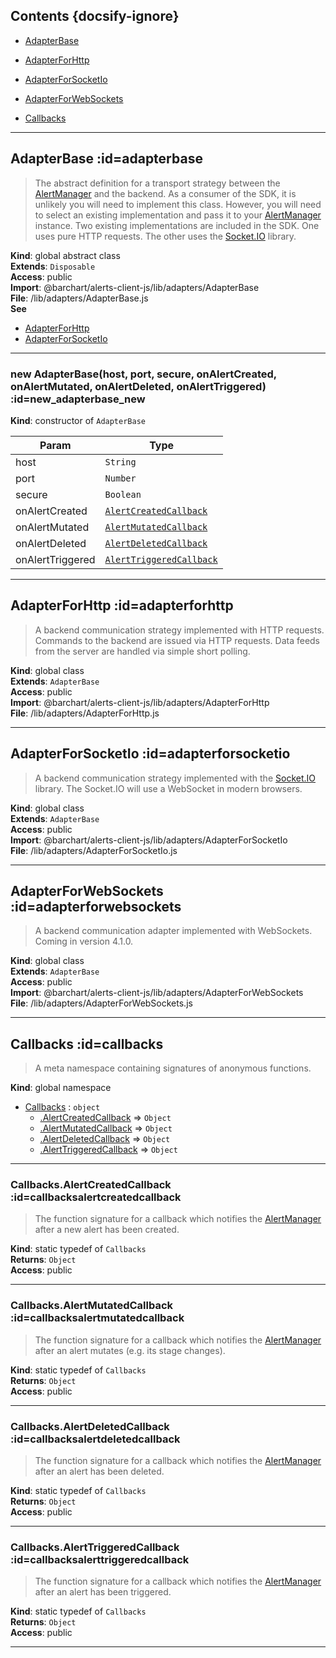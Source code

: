 ## Contents {docsify-ignore}

* [AdapterBase](#AdapterBase) 

* [AdapterForHttp](#AdapterForHttp) 

* [AdapterForSocketIo](#AdapterForSocketIo) 

* [AdapterForWebSockets](#AdapterForWebSockets) 

* [Callbacks](#Callbacks) 


* * *

## AdapterBase :id=adapterbase
>The abstract definition for a transport strategy between the [AlertManager](/content/sdk/lib?id=alertmanager) and
the backend. As a consumer of the SDK, it is unlikely you will need to implement this
class. However, you will need to select an existing implementation and pass it to your
[AlertManager](/content/sdk/lib?id=alertmanager) instance. Two existing implementations are included in the SDK.
One uses pure HTTP requests. The other uses the [Socket.IO](https://socket.io/docs/)
library.

**Kind**: global abstract class  
**Extends**: <code>Disposable</code>  
**Access**: public  
**Import**: @barchart/alerts-client-js/lib/adapters/AdapterBase  
**File**: /lib/adapters/AdapterBase.js  
**See**

- [AdapterForHttp](/content/sdk/lib-adapters?id=adapterforhttp)
- [AdapterForSocketIo](/content/sdk/lib-adapters?id=adapterforsocketio)


* * *

### new AdapterBase(host, port, secure, onAlertCreated, onAlertMutated, onAlertDeleted, onAlertTriggered) :id=new_adapterbase_new
**Kind**: constructor of <code>AdapterBase</code>  

| Param | Type |
| --- | --- |
| host | <code>String</code> | 
| port | <code>Number</code> | 
| secure | <code>Boolean</code> | 
| onAlertCreated | [<code>AlertCreatedCallback</code>](#CallbacksAlertCreatedCallback) | 
| onAlertMutated | [<code>AlertMutatedCallback</code>](#CallbacksAlertMutatedCallback) | 
| onAlertDeleted | [<code>AlertDeletedCallback</code>](#CallbacksAlertDeletedCallback) | 
| onAlertTriggered | [<code>AlertTriggeredCallback</code>](#CallbacksAlertTriggeredCallback) | 


* * *

## AdapterForHttp :id=adapterforhttp
>A backend communication strategy implemented with HTTP requests. Commands
to the backend are issued via HTTP requests. Data feeds from the server are
handled via simple short polling.

**Kind**: global class  
**Extends**: <code>AdapterBase</code>  
**Access**: public  
**Import**: @barchart/alerts-client-js/lib/adapters/AdapterForHttp  
**File**: /lib/adapters/AdapterForHttp.js  

* * *

## AdapterForSocketIo :id=adapterforsocketio
>A backend communication strategy implemented with the [Socket.IO](https://socket.io/docs/) library.
The Socket.IO will use a WebSocket in modern browsers.

**Kind**: global class  
**Extends**: <code>AdapterBase</code>  
**Access**: public  
**Import**: @barchart/alerts-client-js/lib/adapters/AdapterForSocketIo  
**File**: /lib/adapters/AdapterForSocketIo.js  

* * *

## AdapterForWebSockets :id=adapterforwebsockets
>A backend communication adapter implemented with WebSockets. Coming in version 4.1.0.

**Kind**: global class  
**Extends**: <code>AdapterBase</code>  
**Access**: public  
**Import**: @barchart/alerts-client-js/lib/adapters/AdapterForWebSockets  
**File**: /lib/adapters/AdapterForWebSockets.js  

* * *

## Callbacks :id=callbacks
>A meta namespace containing signatures of anonymous functions.

**Kind**: global namespace  

* [Callbacks](#Callbacks) : <code>object</code>
    * [.AlertCreatedCallback](#CallbacksAlertCreatedCallback) ⇒ <code>Object</code>
    * [.AlertMutatedCallback](#CallbacksAlertMutatedCallback) ⇒ <code>Object</code>
    * [.AlertDeletedCallback](#CallbacksAlertDeletedCallback) ⇒ <code>Object</code>
    * [.AlertTriggeredCallback](#CallbacksAlertTriggeredCallback) ⇒ <code>Object</code>


* * *

### Callbacks.AlertCreatedCallback :id=callbacksalertcreatedcallback
>The function signature for a callback which notifies the [AlertManager](/content/sdk/lib?id=alertmanager)
after a new alert has been created.

**Kind**: static typedef of <code>Callbacks</code>  
**Returns**: <code>Object</code>  
**Access**: public  

* * *

### Callbacks.AlertMutatedCallback :id=callbacksalertmutatedcallback
>The function signature for a callback which notifies the [AlertManager](/content/sdk/lib?id=alertmanager)
after an alert mutates (e.g. its stage changes).

**Kind**: static typedef of <code>Callbacks</code>  
**Returns**: <code>Object</code>  
**Access**: public  

* * *

### Callbacks.AlertDeletedCallback :id=callbacksalertdeletedcallback
>The function signature for a callback which notifies the [AlertManager](/content/sdk/lib?id=alertmanager)
after an alert has been deleted.

**Kind**: static typedef of <code>Callbacks</code>  
**Returns**: <code>Object</code>  
**Access**: public  

* * *

### Callbacks.AlertTriggeredCallback :id=callbacksalerttriggeredcallback
>The function signature for a callback which notifies the [AlertManager](/content/sdk/lib?id=alertmanager)
after an alert has been triggered.

**Kind**: static typedef of <code>Callbacks</code>  
**Returns**: <code>Object</code>  
**Access**: public  

* * *

